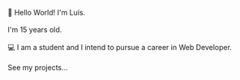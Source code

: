 👋 Hello World! I'm Luís. <br> <br>
I'm 15 years old. <br> <br>
💻 I am a student and I intend to pursue a career in Web Developer. <br> <br>
See my projects...

